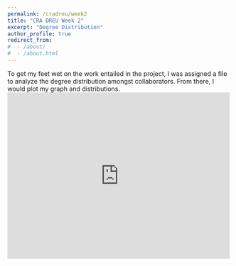 ```yaml
---
permalink: /cradreu/week2
title: "CRA DREU Week 2"
excerpt: "Degree Distribution"
author_profile: true
redirect_from: 
#  - /about/
#  - /about.html
---
```

To get my feet wet on the work entailed in the project, I was assigned a file to analyze the degree distribution amongst collaborators. From there, I would plot my graph and distributions.
<embed src="https://melonpocky.github.io/files/Graph Analysis.pdf" width="500" height="375" 
 type="application/pdf">

